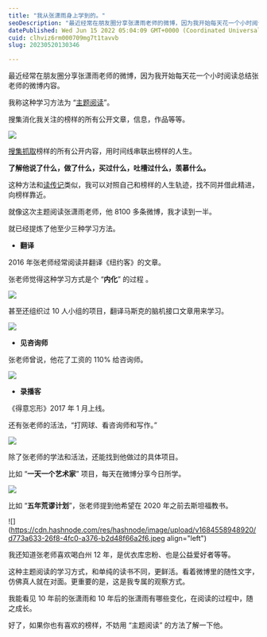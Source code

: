 ```yaml
---
title: "我从张潇雨身上学到的。"
seoDescription: "最近经常在朋友圈分享张潇雨老师的微博，因为我开始每天花一个小时阅读总结张老师的微博内容。"
datePublished: Wed Jun 15 2022 05:04:09 GMT+0000 (Coordinated Universal Time)
cuid: clhviz6rm000709mg7t1tavvb
slug: 20230520130346

---
```


最近经常在朋友圈分享张潇雨老师的微博，因为我开始每天花一个小时阅读总结张老师的微博内容。

我称这种学习方法为 “[主题阅读](http://mp.weixin.qq.com/s?__biz=MzI3MzU5MDA1OQ==&mid=2247485421&idx=1&sn=6f3c507fe7a2d4ceaa6cfc212ecad792&chksm=eb21b5a9dc563cbf5ac41c74d75f2e23a17afce7b66312d9bff16c671f57f7ff36127efed46f&scene=21#wechat_redirect)”。

搜集消化我关注的榜样的所有公开文章，信息，作品等等。 

![](url)

[搜集抓取](http://mp.weixin.qq.com/s?__biz=MzI3MzU5MDA1OQ==&mid=2247486648&idx=1&sn=45c69f4f90487b0c8dcc4ed6a152b6d1&chksm=eb21befcdc5637eaebb580d117bcdc89d1a931b1c1585ffbb21e5055583800bf4aa5b0137afb&scene=21#wechat_redirect)榜样的所有公开内容，用时间线串联出榜样的人生。

**了解他说了什么，做了什么，买过什么，吐槽过什么，羡慕什么。**

这种方法和[读传记](http://mp.weixin.qq.com/s?__biz=MzI3MzU5MDA1OQ==&mid=2247486446&idx=1&sn=8e18f4dd1d5ca2bf5b7c263282dc6818&chksm=eb21b9aadc5630bcfb307b99927a29c02b017fed64a03d5b204064bf8c041df763b43a1a8989&scene=21#wechat_redirect)类似，我可以对照自己和榜样的人生轨迹，找不同并借此精进，向榜样靠近。

就像这次主题阅读张潇雨老师，他 8100 多条微博，我才读到一半。

就已经提炼了他至少三种学习方法。

* **翻译**
    

2016 年张老师经常阅读并翻译《纽约客》的文章。

张老师觉得这种学习方式是个 “**内化**” 的过程 。

![](url)

甚至还组织过 10 人小组的项目，翻译马斯克的脑机接口文章用来学习。

![](url)

* **见咨询师**
    

张老师曾说，他花了工资的 110% 给咨询师。 

![](url)

* **录播客**
    

《得意忘形》2017 年 1 月上线。

还有张老师的活法，“打网球、看咨询师和写作。”

![](url)

除了张老师的学法和活法，还能找到他做过的具体项目。

比如 “**一天一个艺术家**” 项目，每天在微博分享今日所学。

![](url)

比如 “**五年荒谬计划**”，张老师提到他希望在 2020 年之前去斯坦福教书。

![](https://cdn.hashnode.com/res/hashnode/image/upload/v1684558948920/d773a633-26f8-4fc0-a376-b2d48f66a2f6.jpeg align="left")

我还知道张老师喜欢喝白州 12 年，是优衣库忠粉、也是公益爱好者等等。

这种主题阅读的学习方式，和单纯的读书不同，更鲜活。看着微博里的随性文字，仿佛真人就在对面。更重要的是，这是我专属的观察方式。

我能看见 10 年前的张潇雨和 10 年后的张潇雨有哪些变化，在阅读的过程中，随之成长。

好了，如果你也有喜欢的榜样，不妨用 “主题阅读” 的方法了解一下他。